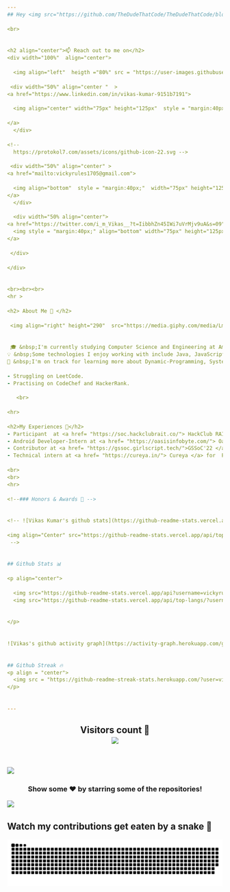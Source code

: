 ```yaml
---
## Hey <img src="https://github.com/TheDudeThatCode/TheDudeThatCode/blob/master/Assets/Hi.gif" width="29px" height ="29px">, I'm [Vikas!](https://vickyrules.github.io/vikas_kumar/) 

<br>


<h2 align="center">📫 Reach out to me on</h2>
<div width="100%"  align="center">
            
  <img align="left"  heigth ="80%" src = "https://user-images.githubusercontent.com/73611313/183249203-6584f459-145f-4d08-883c-b9e57146d992.png" > 

 <div width="50%" align="center "  > 
<a href="https://www.linkedin.com/in/vikas-kumar-9151b7191">

  <img align="center" width="75px" height="125px"  style = "margin:40px;" src="https://github.com/vickyrules/userContents/blob/main/icons8-linkedin-circled-150.svg"  />

</a>
  </div>   

<!-- 
  https://protokol7.com/assets/icons/github-icon-22.svg -->

 <div width="50%" align="center" > 
<a href="mailto:vickyrules1705@gmail.com">

  <img align="bottom"  style = "margin:40px;"  width="75px" height="125px"  src="https://user-images.githubusercontent.com/73611313/180279460-ff5f4cc3-24af-4df8-86a1-d963aaa5bd93.svg" />
</a>
  </div>
  
  <div width="50% align="center">  
<a href="https://twitter.com/i_m_Vikas__?t=IibbhZn45IWi7uVrMjv9uA&s=09">
  <img style = "margin:40px;" align="bottom" width="75px" height="125px" src="https://user-images.githubusercontent.com/73611313/180279828-b0a453c3-54eb-46e8-a49f-68265102f0fb.svg" />
</a> 
    
 </div>

</div>


<br><br><br>
<hr >

<h2> About Me 🚀 </h2>
                                                                                                                                  
 <img align="right" height="290"  src="https://media.giphy.com/media/LmNwrBhejkK9EFP504/giphy.gif"  /> <br>     
                                                                                                 
                                                                                                 
 🎓 &nbsp;I'm currently studying Computer Science and Engineering at Amity University,Greater Noida.\
💡 &nbsp;Some technologies I enjoy working with include Java, JavaScript, Android Studio and Python. Currently exploring Django and Reactjs.\
🌱 &nbsp;I'm on track for learning more about Dynamic-Programming, Systems Design, and Algorithms. 
                                                                                                 
- Struggling on LeetCode.
- Practising on CodeChef and HackerRank.
                                                                                               
   <br>
                                                                                                 
<hr>
                                                                                                  
<h2>My Experiences 🙌</h2>
- Participant  at <a href= "https://soc.hackclubrait.co/"> HackClub RAIT </a> [15/July/2022 - 31/August/2022]. <br>
- Android Developer-Intern at <a href= "https://oasisinfobyte.com/"> Oasis Infobyte </a> [1/June/2022 - 30/June/2022]. <br>
- Contributor at <a href= "https://gssoc.girlscript.tech/">GSSoC'22 </a> [Mar/2022 - May/2022]. <br>
- Technical intern at <a href= "https://cureya.in/"> Cureya </a> for  Python & Machine Learning [ Sept/2021 -  Nov/2021] 
                                                  
<br>
<br>
<hr>

<!--### Honors & Awards 🏅 -->


<!-- ![Vikas Kumar's github stats](https://github-readme-stats.vercel.app/api?username=vickyrules&show_icons=true)

<img align="Center" src="https://github-readme-stats.vercel.app/api/top-langs?username=vickyrules&show_icons=true&locale=en&layout=compact" alt="vickyrules" >
 -->


## Github Stats 📊 

<p align="center">
  
  <img src="https://github-readme-stats.vercel.app/api?username=vickyrules&hide=stars&show_icons=true&line_height=64&theme=algolia">
  <img src="https://github-readme-stats.vercel.app/api/top-langs/?username=vickyrules&langs_count=7&count_private=true&line_height=60&theme=algolia">
  

</p>


![Vikas's github activity graph](https://activity-graph.herokuapp.com/graph?username=vickyrules&theme=react-dark)


## Github Streak 🔥
<p align = "center">
  <img src = "https://github-readme-streak-stats.herokuapp.com/?user=vickyrules&line_height=40&theme=algolia">
</p>


---
```


<h2 align = "center"> Visitors count 👫<br>
  <img src="https://profile-counter.glitch.me/vickyrules/count.svg" />
</h2>

<br>
 
![](https://user-images.githubusercontent.com/73097560/115834477-dbab4500-a447-11eb-908a-139a6edaec5c.gif)


<div align="center">

### Show some ❤️ by starring some of the repositories!

</div>

![](https://user-images.githubusercontent.com/73097560/115834477-dbab4500-a447-11eb-908a-139a6edaec5c.gif)

## Watch my contributions get eaten by a snake 🐍
![snake gif](https://github.com/vickyrules/Actions/blob/output/github-contribution-grid-snake.svg)
